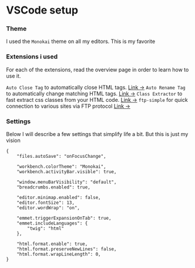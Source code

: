 # VSCode setup
### Theme
I used the `Monokai` theme on all my editors. This is my favorite

### Extensions i used
For each of the extensions, read the overview page in order to learn how to use it.

`Auto Close Tag` to automatically close HTML tags. [Link →](htps://marketplace.visualstudio.com/items?itemName=formulahendry.auto-close-tag)
`Auto Rename Tag` to automatically change matching HTML tags. [Link →](htps://marketplace.visualstudio.com/items?itemName=formulahendry.auto-rename-tag)
`Class Extractor` to fast extract css classes from your HTML code. [Link →](https://marketplace.visualstudio.com/items?itemName=kvxymatt.class-extractor)
`ftp-simple` for quick connection to various sites via FTP protocol  [Link →](https://marketplace.visualstudio.com/items?itemName=humy2833.ftp-simple)

### Settings
Below I will describe a few settings that simplify life a bit. But this is just my vision
```
{
    "files.autoSave": "onFocusChange",
    
    "workbench.colorTheme": "Monokai",
    "workbench.activityBar.visible": true,

    "window.menuBarVisibility": "default",
    "breadcrumbs.enabled": true,

    "editor.minimap.enabled": false,
    "editor.fontSize": 13,
    "editor.wordWrap": "on",

    "emmet.triggerExpansionOnTab": true,
    "emmet.includeLanguages": {
        "twig": "html"
    },

    "html.format.enable": true,
    "html.format.preserveNewLines": false,
    "html.format.wrapLineLength": 0,
}
```
